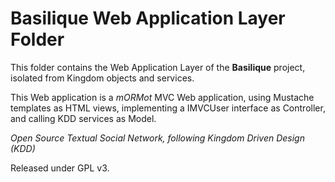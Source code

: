 # Basilique Web Application Layer Folder

This folder contains the Web Application Layer of the **Basilique** project, isolated from Kingdom objects and services.

This Web application is a *mORMot* MVC Web application, using Mustache templates as HTML views, implementing a IMVCUser interface as Controller, and calling KDD services as Model.

*Open Source Textual Social Network, following Kingdom Driven Design (KDD)*

Released under GPL v3.
